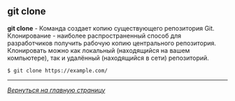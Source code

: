 ## git clone


**git clone** - Команда создает копию существующего репозитория Git. Клонирование - наиболее распространенный способ для разработчиков получить рабочую копию центрального репозитория. Клонировать можно как локальный (находящийся на вашем компьютере), так и удалённый (находящийся в сети) репозиторий.

```bash=
$ git clone https://example.com/
```
---
*[Вернуться на главную страницу](../readme.md)*